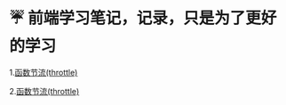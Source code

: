 # ☔️ 前端学习笔记，记录，只是为了更好的学习

1.[函数节流(throttle)](https://github.com/fuhangyl/JavaScriptNote/issues/1)

2.[函数节流(throttle)](https://github.com/fuhangyl/JavaScriptNote/issues/2)

